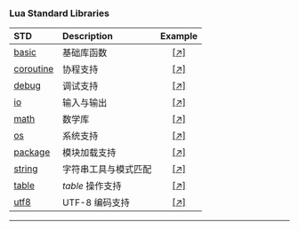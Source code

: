 ### Lua Standard Libraries

| STD                                                | Description          | Example |
| :------------------------------------------------- | :------------------- | :------: |
| [basic](./Lua%20LIB/api_lua/basic_ref.lua)         | 基础库函数           | [[↗]](./Lua%20LIB/api_lua/example/basic_example.lua)
| [coroutine](./Lua%20LIB/api_lua/coroutine_ref.lua) | 协程支持             | [[↗]](./Lua%20LIB/api_lua/example/coroutine_example.lua)
| [debug](./Lua%20LIB/api_lua/debug_ref.lua)         | 调试支持             | [[↗]](./Lua%20LIB/api_lua/example/debug_example.lua)
| [io](./Lua%20LIB/api_lua/io_ref.lua)               | 输入与输出           | [[↗]](./Lua%20LIB/api_lua/example/io_example.lua)
| [math](./Lua%20LIB/api_lua/math_ref.lua)           | 数学库               | [[↗]](./Lua%20LIB/api_lua/example/math_example.lua)
| [os](./Lua%20LIB/api_lua/os_ref.lua)               | 系统支持             | [[↗]](./Lua%20LIB/api_lua/example/os_example.lua)
| [package](./Lua%20LIB/api_lua/package_ref.lua)     | 模块加载支持         | [[↗]](./Lua%20LIB/api_lua/example/package_example.lua)
| [string](./Lua%20LIB/api_lua/string_ref.lua)       | 字符串工具与模式匹配 | [[↗]](./Lua%20LIB/api_lua/example/string_example.lua)
| [table](./Lua%20LIB/api_lua/table_ref.lua)         | *table* 操作支持     | [[↗]](./Lua%20LIB/api_lua/example/table_example.lua)
| [utf8](./Lua%20LIB/api_lua/utf8_ref.lua)           | UTF-8 编码支持       | [[↗]](./Lua%20LIB/api_lua/example/utf8_example.lua)

---